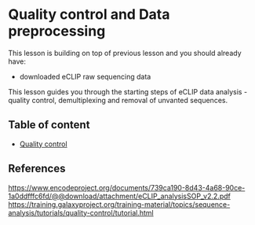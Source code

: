 # Quality control and Data preprocessing

This lesson is building on top of previous lesson and you should already have:
- downloaded eCLIP raw sequencing data

This lesson guides you through the starting steps of eCLIP data analysis - quality control, demultiplexing and removal of unvanted sequences.

## Table of content
- [Quality control](https://katarinagresova.github.io/DSIB01_2021/preprocessing/quality.html)

## References
https://www.encodeproject.org/documents/739ca190-8d43-4a68-90ce-1a0ddfffc6fd/@@download/attachment/eCLIP_analysisSOP_v2.2.pdf
https://training.galaxyproject.org/training-material/topics/sequence-analysis/tutorials/quality-control/tutorial.html
